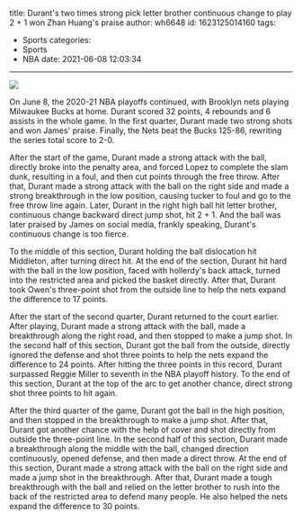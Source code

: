 title: Durant's two times strong pick letter brother continuous change to play 2 + 1 won Zhan Huang's praise
author: wh6648
id: 1623125014160
tags: 
- Sports
categories: 
- Sports
- NBA
date: 2021-06-08 12:03:34
---
![](https://p6.itc.cn/q_70/images01/20210608/9a559d00b28e4ae99a5087410f5f9b36.jpeg)


On June 8, the 2020-21 NBA playoffs continued, with Brooklyn nets playing Milwaukee Bucks at home. Durant scored 32 points, 4 rebounds and 6 assists in the whole game. In the first quarter, Durant made two strong shots and won James' praise. Finally, the Nets beat the Bucks 125-86, rewriting the series total score to 2-0.

After the start of the game, Durant made a strong attack with the ball, directly broke into the penalty area, and forced Lopez to complete the slam dunk, resulting in a foul, and then cut points through the free throw. After that, Durant made a strong attack with the ball on the right side and made a strong breakthrough in the low position, causing tucker to foul and go to the free throw line again. Later, Durant in the right high ball hit letter brother, continuous change backward direct jump shot, hit 2 + 1. And the ball was later praised by James on social media, frankly speaking, Durant's continuous change is too fierce.

To the middle of this section, Durant holding the ball dislocation hit Middleton, after turning direct hit. At the end of the section, Durant hit hard with the ball in the low position, faced with hollerdy's back attack, turned into the restricted area and picked the basket directly. After that, Durant took Owen's three-point shot from the outside line to help the nets expand the difference to 17 points.

After the start of the second quarter, Durant returned to the court earlier. After playing, Durant made a strong attack with the ball, made a breakthrough along the right road, and then stopped to make a jump shot. In the second half of this section, Durant got the ball from the outside, directly ignored the defense and shot three points to help the nets expand the difference to 24 points. After hitting the three points in this record, Durant surpassed Reggie Miller to seventh in the NBA playoff history. To the end of this section, Durant at the top of the arc to get another chance, direct strong shot three points to hit again.

After the third quarter of the game, Durant got the ball in the high position, and then stopped in the breakthrough to make a jump shot. After that, Durant got another chance with the help of cover and shot directly from outside the three-point line. In the second half of this section, Durant made a breakthrough along the middle with the ball, changed direction continuously, opened defense, and then made a direct throw. At the end of this section, Durant made a strong attack with the ball on the right side and made a jump shot in the breakthrough. After that, Durant made a tough breakthrough with the ball and relied on the letter brother to rush into the back of the restricted area to defend many people. He also helped the nets expand the difference to 30 points.

